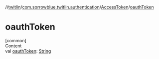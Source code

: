 //[twitlin](../../index.md)/[com.sorrowblue.twitlin.authentication](../index.md)/[AccessToken](index.md)/[oauthToken](oauth-token.md)



# oauthToken  
[common]  
Content  
val [oauthToken](oauth-token.md): [String](https://kotlinlang.org/api/latest/jvm/stdlib/kotlin/-string/index.html)  



